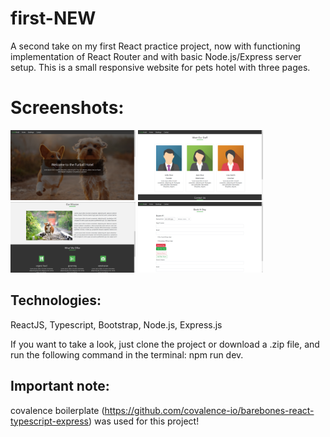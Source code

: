 # first-NEW

A second take on my first React practice project, now with functioning implementation of React Router and with basic Node.js/Express server setup. This is a small responsive website for pets hotel with three pages. 

# Screenshots:
<img src="images/hotel1.png" width="200" margin-right="50px" /> <img src="images/hotel4.png" width="200" />
<img src="images/hotel2.png" width="200" margin-right="50px" /> <img src="images/hotel3.png" width="200" />

## Technologies: 
ReactJS, Typescript, Bootstrap, Node.js, Express.js

If you want to take a look, just clone the project or download a .zip file, and run the following command in the terminal: npm run dev.

## Important note: 
covalence boilerplate (https://github.com/covalence-io/barebones-react-typescript-express) was used for this project!




